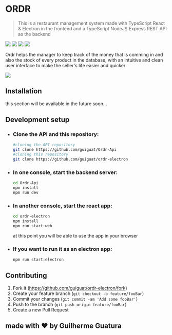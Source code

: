 # ORDR
> This is a restaurant management system made with TypeScript React & Electron in the frontend and a TypeScript NodeJS Express REST API as the backend

![](https://img.shields.io/badge/React-v^16.13.1-blue)
![](https://img.shields.io/badge/Firebase-Auth-orange)
![](https://img.shields.io/badge/Electron-v^9.0.4-blue)
![](https://img.shields.io/badge/Bootstrap-v4.5-purple)

Ordr helps the manager to keep track of the money that is comming in and also the stock of every product in the database, with an intuitive and clean user interface to make the seller's life easier and quicker

![](header.png)

## Installation

this section will be available in the future soon...

## Development setup

- ### Clone the API and this repository:

    ```sh
    #cloning the API repository
    git clone https://github.com/guiguat/Ordr-Api
    #cloning this repository 
    git clone https://github.com/guiguat/ordr-electron
    ```
- ### In one console, start the backend server:

    ```sh
    cd Ordr-Api 
    npm install
    npm run dev
    ```
- ### In another console, start the react app:

    ```sh
    cd ordr-electron
    npm install
    npm run start:web
    ```
    at this point you will be able to use the app in your browser

- ### If you want to run it as an electron app:

    ```sh
    npm run start:electron
    ```

## Contributing

1. Fork it (<https://github.com/guiguat/ordr-electron/fork>)
2. Create your feature branch (`git checkout -b feature/fooBar`)
3. Commit your changes (`git commit -am 'Add some fooBar'`)
4. Push to the branch (`git push origin feature/fooBar`)
5. Create a new Pull Request

## made with ♥ by Guilherme Guatura
